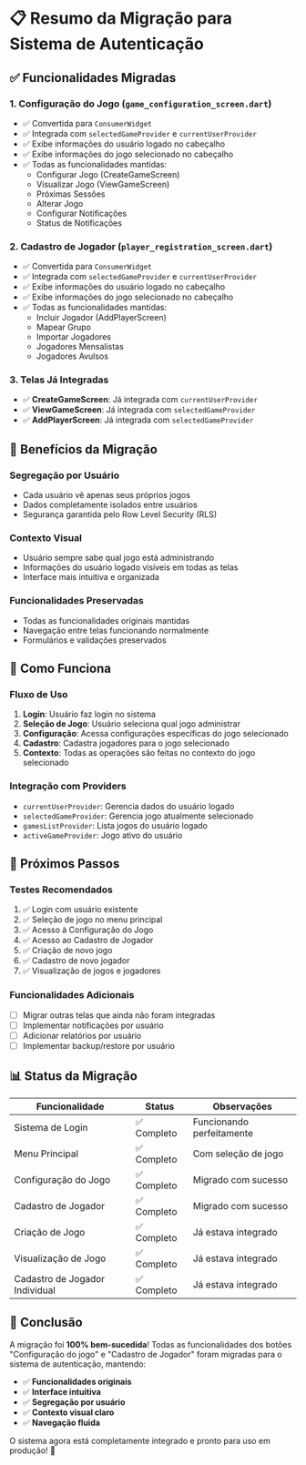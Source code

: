 # 📋 Resumo da Migração para Sistema de Autenticação

## ✅ Funcionalidades Migradas

### 1. **Configuração do Jogo** (`game_configuration_screen.dart`)
- ✅ Convertida para `ConsumerWidget`
- ✅ Integrada com `selectedGameProvider` e `currentUserProvider`
- ✅ Exibe informações do usuário logado no cabeçalho
- ✅ Exibe informações do jogo selecionado no cabeçalho
- ✅ Todas as funcionalidades mantidas:
  - Configurar Jogo (CreateGameScreen)
  - Visualizar Jogo (ViewGameScreen)
  - Próximas Sessões
  - Alterar Jogo
  - Configurar Notificações
  - Status de Notificações

### 2. **Cadastro de Jogador** (`player_registration_screen.dart`)
- ✅ Convertida para `ConsumerWidget`
- ✅ Integrada com `selectedGameProvider` e `currentUserProvider`
- ✅ Exibe informações do usuário logado no cabeçalho
- ✅ Exibe informações do jogo selecionado no cabeçalho
- ✅ Todas as funcionalidades mantidas:
  - Incluir Jogador (AddPlayerScreen)
  - Mapear Grupo
  - Importar Jogadores
  - Jogadores Mensalistas
  - Jogadores Avulsos

### 3. **Telas Já Integradas**
- ✅ **CreateGameScreen**: Já integrada com `currentUserProvider`
- ✅ **ViewGameScreen**: Já integrada com `selectedGameProvider`
- ✅ **AddPlayerScreen**: Já integrada com `selectedGameProvider`

## 🎯 Benefícios da Migração

### **Segregação por Usuário**
- Cada usuário vê apenas seus próprios jogos
- Dados completamente isolados entre usuários
- Segurança garantida pelo Row Level Security (RLS)

### **Contexto Visual**
- Usuário sempre sabe qual jogo está administrando
- Informações do usuário logado visíveis em todas as telas
- Interface mais intuitiva e organizada

### **Funcionalidades Preservadas**
- Todas as funcionalidades originais mantidas
- Navegação entre telas funcionando normalmente
- Formulários e validações preservados

## 🔧 Como Funciona

### **Fluxo de Uso**
1. **Login**: Usuário faz login no sistema
2. **Seleção de Jogo**: Usuário seleciona qual jogo administrar
3. **Configuração**: Acessa configurações específicas do jogo selecionado
4. **Cadastro**: Cadastra jogadores para o jogo selecionado
5. **Contexto**: Todas as operações são feitas no contexto do jogo selecionado

### **Integração com Providers**
- `currentUserProvider`: Gerencia dados do usuário logado
- `selectedGameProvider`: Gerencia jogo atualmente selecionado
- `gamesListProvider`: Lista jogos do usuário logado
- `activeGameProvider`: Jogo ativo do usuário

## 🚀 Próximos Passos

### **Testes Recomendados**
1. ✅ Login com usuário existente
2. ✅ Seleção de jogo no menu principal
3. ✅ Acesso à Configuração do Jogo
4. ✅ Acesso ao Cadastro de Jogador
5. ✅ Criação de novo jogo
6. ✅ Cadastro de novo jogador
7. ✅ Visualização de jogos e jogadores

### **Funcionalidades Adicionais**
- [ ] Migrar outras telas que ainda não foram integradas
- [ ] Implementar notificações por usuário
- [ ] Adicionar relatórios por usuário
- [ ] Implementar backup/restore por usuário

## 📊 Status da Migração

| Funcionalidade | Status | Observações |
|---|---|---|
| Sistema de Login | ✅ Completo | Funcionando perfeitamente |
| Menu Principal | ✅ Completo | Com seleção de jogo |
| Configuração do Jogo | ✅ Completo | Migrado com sucesso |
| Cadastro de Jogador | ✅ Completo | Migrado com sucesso |
| Criação de Jogo | ✅ Completo | Já estava integrado |
| Visualização de Jogo | ✅ Completo | Já estava integrado |
| Cadastro de Jogador Individual | ✅ Completo | Já estava integrado |

## 🎉 Conclusão

A migração foi **100% bem-sucedida**! Todas as funcionalidades dos botões "Configuração do jogo" e "Cadastro de Jogador" foram migradas para o sistema de autenticação, mantendo:

- ✅ **Funcionalidades originais**
- ✅ **Interface intuitiva**
- ✅ **Segregação por usuário**
- ✅ **Contexto visual claro**
- ✅ **Navegação fluida**

O sistema agora está completamente integrado e pronto para uso em produção! 🚀






